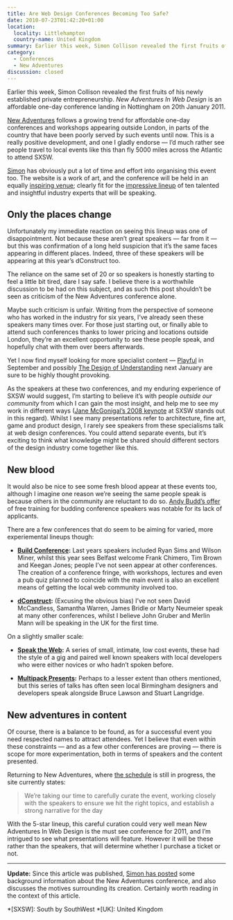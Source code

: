 ```yaml
---
title: Are Web Design Conferences Becoming Too Safe?
date: 2010-07-23T01:42:20+01:00
location:
  locality: Littlehampton
  country-name: United Kingdom
summary: Earlier this week, Simon Collison revealed the first fruits of his newly established private entrepreneurship. *New Adventures In Web Design* is an affordable one-day conference landing in Nottingham on 20th January 2011.
category:
  - Conferences
  - New Adventures
discussion: closed
---
```

Earlier this week, Simon Collison revealed the first fruits of his newly established private entrepreneurship. *New Adventures In Web Design* is an affordable one-day conference landing in Nottingham on 20th January 2011.

[New Adventures][1] follows a growing trend for affordable one-day conferences and workshops appearing outside London, in parts of the country that have been poorly served by such events until now. This is a really positive development, and one I gladly endorse — I’d much rather see people travel to local events like this than fly 5000 miles across the Atlantic to attend SXSW.

[Simon][2] has obviously put a lot of time and effort into organising this event too. The website is a work of art, and the conference will be held in an equally [inspiring venue][3]; clearly fit for the [impressive lineup][4] of ten talented and insightful industry experts that will be speaking.

## Only the places change

Unfortunately my immediate reaction on seeing this lineup was one of disappointment. Not because these aren’t great speakers — far from it — but this was confirmation of a long held suspicion that it’s the same faces appearing in different places. Indeed, three of these speakers will be appearing at this year’s dConstruct too.

The reliance on the same set of 20 or so speakers is honestly starting to feel a little bit tired, dare I say safe. I believe there is a worthwhile discussion to be had on this subject, and as such this post shouldn’t be seen as criticism of the New Adventures conference alone.

Maybe such criticism is unfair. Writing from the perspective of someone who has worked in the industry for six years, I’ve already seen these speakers many times over. For those just starting out, or finally able to attend such conferences thanks to lower pricing and locations outside London, they’re an excellent opportunity to see these people speak, and hopefully chat with them over beers afterwards.

Yet I now find myself looking for more specialist content — [Playful][5] in September and possibly [The Design of Understanding][6] next January are sure to be highly thought provoking.

As the speakers at these two conferences, and my enduring experience of SXSW would suggest, I’m starting to believe it’s with people *outside our community* from which I can gain the most insight, and help me to see my work in different ways ([Jane McGonigal’s 2008 keynote][7] at SXSW stands out in this regard). Whilst I see many presentations refer to architecture, fine art, game and product design, I rarely see speakers from these specialisms talk at web design conferences. You could attend separate events, but it’s exciting to think what knowledge might be shared should different sectors of the design industry come together like this.

## New blood

It would also be nice to see some fresh blood appear at these events too, although I imagine one reason we’re seeing the same people speak is because others in the community are reluctant to do so. [Andy Budd’s offer][8] of free training for budding conference speakers was notable for its lack of applicants.

There are a few conferences that do seem to be aiming for varied, more experiemental lineups though:

* **[Build Conference][9]:** Last years speakers included Ryan Sims and Wilson Miner, whilst this year sees Belfast welcome Frank Chimero, Tim Brown and Keegan Jones; people I’ve not seen appear at other conferences. The creation of a conference fringe, with workshops, lectures and even a pub quiz planned to coincide with the main event is also an excellent means of getting the local web community involved too.

* **[dConstruct][10]:** (Excusing the obvious bias) I’ve not seen David McCandless, Samantha Warren, James Bridle or Marty Neumeier speak at many other conferences, whilst I believe John Gruber and Merlin Mann will be speaking in the UK for the first time.

On a slightly smaller scale:

* **[Speak the Web][11]:** A series of small, intimate, low cost events, these had the style of a gig and paired well known speakers with local developers who were either novices or who hadn’t spoken before.

* **[Multipack Presents][12]:** Perhaps to a lesser extent than others mentioned, but this series of talks has often seen local Birmingham designers and developers speak alongside Bruce Lawson and Stuart Langridge.

## New adventures in content

Of course, there is a balance to be found, as for a successful event you need respected names to attract attendees. Yet I believe that even within these constraints — and as a few other conferences are proving — there is scope for more experimentation, both in terms of speakers and the content presented.

Returning to New Adventures, where [the schedule][13] is still in progress, the site currently states:

> We’re taking our time to carefully curate the event, working closely with the speakers to ensure we hit the right topics, and establish a strong narrative for the day

With the 5-star lineup, this careful curation could very well mean New Adventures In Web Design is the must see conference for 2011, and I’m intrigued to see what presentations will feature. However it will be these rather than the speakers, that will determine whether I purchase a ticket or not.

***

**Update:** Since this article was published, [Simon has posted][14] some background information about the New Adventures conference, and also discusses the motives surrounding its creation. Certainly worth reading in the context of this article.

[1]: https://newadventuresconf.com/2011/
[2]: https://colly.com
[3]: https://newadventuresconf.com/2011/location/
[4]: https://newadventuresconf.com/2011/speakers/
[5]: http://www.thisisplayful.com/
[6]: https://www.thedesignofunderstanding.com
[7]: http://www.nowpublic.com/culture/nowpublic-sxsw2008-jane-mcgonigal-arg-designer-keynote
[8]: http://www.andybudd.com/archives/2010/02/clearleft_offer/
[9]: http://2010.buildconf.com
[10]: http://2010.dconstruct.org/
[11]: http://speaktheweb.org/
[12]: http://multipack.co.uk/presents/
[13]: https://newadventuresconf.com/2011/schedule/
[14]: https://colly.com/journal/new_adventures_in_web_design/

*[SXSW]: South by SouthWest
*[UK]: United Kingdom
